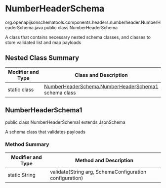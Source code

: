 # NumberHeaderSchema
org.openapijsonschematools.components.headers.numberheader.NumberHeaderSchema.java
public class NumberHeaderSchema

A class that contains necessary nested schema classes, and classes to store validated list and map payloads

## Nested Class Summary
| Modifier and Type | Class and Description |
| ----------------- | ---------------------- |
| static class | [NumberHeaderSchema.NumberHeaderSchema1](#numberheaderschema1)<br> schema class |

## NumberHeaderSchema1
public class NumberHeaderSchema1
extends JsonSchema

A schema class that validates payloads

### Method Summary
| Modifier and Type | Method and Description |
| ----------------- | ---------------------- |
| static String | validate(String arg, SchemaConfiguration configuration) |
